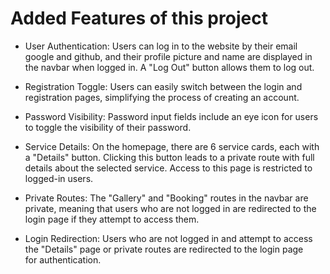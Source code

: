 # Added Features of this project

- User Authentication: Users can log in to the website by their email google and github, and their profile picture and name are displayed in the navbar when logged in. A "Log Out" button allows them to log out.

- Registration Toggle: Users can easily switch between the login and registration pages, simplifying the process of creating an account.

- Password Visibility: Password input fields include an eye icon for users to toggle the visibility of their password.

- Service Details: On the homepage, there are 6 service cards, each with a "Details" button. Clicking this button leads to a private route with full details about the selected service. Access to this page is restricted to logged-in users.

- Private Routes: The "Gallery" and "Booking" routes in the navbar are private, meaning that users who are not logged in are redirected to the login page if they attempt to access them.

- Login Redirection: Users who are not logged in and attempt to access the "Details" page or private routes are redirected to the login page for authentication.
